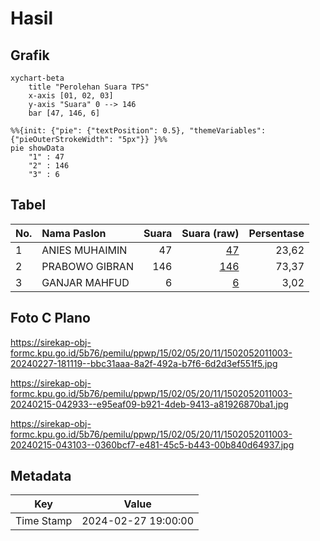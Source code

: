 # Hasil

## Grafik

```mermaid
xychart-beta
    title "Perolehan Suara TPS"
    x-axis [01, 02, 03]
    y-axis "Suara" 0 --> 146
    bar [47, 146, 6]
```

```mermaid
%%{init: {"pie": {"textPosition": 0.5}, "themeVariables": {"pieOuterStrokeWidth": "5px"}} }%%
pie showData
    "1" : 47
    "2" : 146
    "3" : 6
```

## Tabel

| No. | Nama Paslon    | Suara | Suara (raw) | Persentase |
|:--- |:-------------- | -----:| -----------:| ----------:|
| 1   | ANIES MUHAIMIN | 47    | [47][p-1]   | 23,62      |
| 2   | PRABOWO GIBRAN | 146   | [146][p-2]  | 73,37      |
| 3   | GANJAR MAHFUD  | 6     | [6][p-3]    | 3,02       |


[p-1]: https://github.com/gigit-pemilu/pemilu-2024-15-jambi/blob/main/pilpres/hitung-suara/sub/15-jambi/sub/02--merangin/sub/05-tabir/sub/2011-tanjung-ilir/sub/003-tps/sub/paslon-1.txt
[p-2]: https://github.com/gigit-pemilu/pemilu-2024-15-jambi/blob/main/pilpres/hitung-suara/sub/15-jambi/sub/02--merangin/sub/05-tabir/sub/2011-tanjung-ilir/sub/003-tps/sub/paslon-2.txt
[p-3]: https://github.com/gigit-pemilu/pemilu-2024-15-jambi/blob/main/pilpres/hitung-suara/sub/15-jambi/sub/02--merangin/sub/05-tabir/sub/2011-tanjung-ilir/sub/003-tps/sub/paslon-3.txt

## Foto C Plano

https://sirekap-obj-formc.kpu.go.id/5b76/pemilu/ppwp/15/02/05/20/11/1502052011003-20240227-181119--bbc31aaa-8a2f-492a-b7f6-6d2d3ef551f5.jpg

https://sirekap-obj-formc.kpu.go.id/5b76/pemilu/ppwp/15/02/05/20/11/1502052011003-20240215-042933--e95eaf09-b921-4deb-9413-a81926870ba1.jpg

https://sirekap-obj-formc.kpu.go.id/5b76/pemilu/ppwp/15/02/05/20/11/1502052011003-20240215-043103--0360bcf7-e481-45c5-b443-00b840d64937.jpg


## Metadata

| Key        | Value               |
| ---------- | ------------------- |
| Time Stamp | 2024-02-27 19:00:00 |




